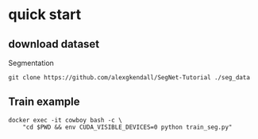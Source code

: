 # quick start

## download dataset

Segmentation
```
git clone https://github.com/alexgkendall/SegNet-Tutorial ./seg_data
```

## Train example
```
docker exec -it cowboy bash -c \
    "cd $PWD && env CUDA_VISIBLE_DEVICES=0 python train_seg.py"
```